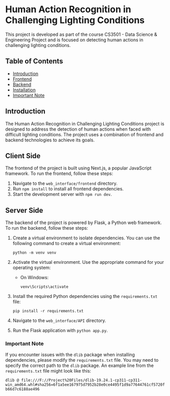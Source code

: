 # Human Action Recognition in Challenging Lighting Conditions

This project is developed as part of the course CS3501 - Data Science & Engineering Project and is focused on detecting human actions in challenging lighting conditions.

## Table of Contents

- [Introduction](#introduction)
- [Frontend](#frontend)
- [Backend](#backend)
- [Installation](#installation)
- [Important Note](#important-note)

## Introduction

The Human Action Recognition in Challenging Lighting Conditions project is designed to address the detection of human actions when faced with difficult lighting conditions. The project uses a combination of frontend and backend technologies to achieve its goals.

## Client Side

The frontend of the project is built using Next.js, a popular JavaScript framework. To run the frontend, follow these steps:

1. Navigate to the `web_interface/frontend` directory.
2. Run `npm install` to install all frontend dependencies.
3. Start the development server with `npm run dev`.

## Server Side

The backend of the project is powered by Flask, a Python web framework. To run the backend, follow these steps:

1. Create a virtual environment to isolate dependencies. You can use the following command to create a virtual environment:

   ```shell
   python -m venv venv
   ```

2. Activate the virtual environment. Use the appropriate command for your operating system:

   - On Windows:

     ```shell
     venv\Scripts\activate
     ```

3. Install the required Python dependencies using the `requirements.txt` file:

   ```shell
   pip install -r requirements.txt

   ```

4. Navigate to the `web_interface/API` directory.

5. Run the Flask application with `python app.py`.

### Important Note

If you encounter issues with the `dlib` package when installing dependencies, please modify the `requirements.txt` file. You may need to specify the correct path to the `dlib` package. An example line from the `requirements.txt` file might look like this:

`dlib @ file:///F://Project%20Files/dlib-19.24.1-cp311-cp311-win_amd64.whl#sha256=6f1a5ee167975d7952b28e0ce4495f1d9a77644761cf5720fb66d7c6188ae496`
